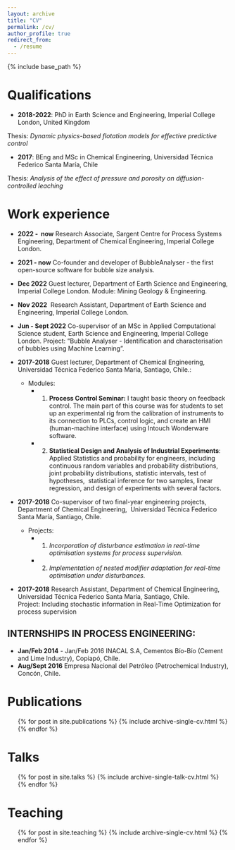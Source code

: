 ```yaml
---
layout: archive
title: "CV"
permalink: /cv/
author_profile: true
redirect_from:
  - /resume
---
```


{% include base_path %}

# Qualifications
* **2018-2022**: PhD in Earth Science and Engineering, Imperial College London, United Kingdom
 
 Thesis: *Dynamic physics-based flotation models for effective predictive control*
 
* **2017**: BEng and MSc in Chemical Engineering, Universidad Técnica Federico Santa María, Chile

Thesis: *Analysis of the effect of pressure and porosity on diffusion-controlled leaching*


# Work experience

* **2022 -  now** Research Associate, Sargent Centre for Process Systems Engineering, Department of Chemical Engineering, Imperial College London.

* **2021 - now**	Co-founder and developer of BubbleAnalyser - the first open-source software for bubble size analysis. 

* **Dec 2022** Guest lecturer, Department of Earth Science and Engineering, Imperial College London. Module: Mining Geology & Engineering. 

* **Nov 2022** 	Research Assistant, Department of Earth Science and Engineering, Imperial College London.

* **Jun - Sept 2022** Co-supervisor of an MSc in Applied Computational Science student, Earth Science and Engineering, Imperial College London. Project: “Bubble Analyser - Identification and characterisation of bubbles using Machine Learning”.

* **2017-2018** Guest lecturer, Department of Chemical Engineering,  Universidad Técnica Federico Santa María, Santiago, Chile.:
  * Modules:
    *   1. **Process Control Seminar:** I taught basic theory on feedback control. The main part of this course was for students to set up an experimental rig from         the calibration of instruments to its connection to PLCs, control logic, and create an HMI (human-machine interface) using Intouch Wonderware software.
    *   2. **Statistical Design and Analysis of Industrial Experiments**: Applied Statistics and probability for engineers, including continuous random variables and probability distributions, joint probability distributions, statistic intervals, test of hypotheses,  statistical inference for two samples, linear regression, and design of experiments with several factors.

* **2017-2018**	Co-supervisor of two final-year engineering projects, Department of Chemical Engineering,  Universidad Técnica Federico Santa María, Santiago, Chile.
  * Projects:
    * 1. _Incorporation of disturbance estimation in real-time optimisation systems for process supervision._
    * 2. _Implementation of nested modifier adaptation for real-time optimisation under disturbances._

* **2017-2018** Research Assistant, Department of Chemical Engineering,  Universidad Técnica Federico Santa María, Santiago, Chile. Project: Including stochastic information in Real-Time Optimization for process supervision
  
## INTERNSHIPS IN PROCESS ENGINEERING: 
* **Jan/Feb 2014** - Jan/Feb 2016 INACAL S.A, Cementos Bío-Bío (Cement and Lime Industry), Copiapó, Chile.
* **Aug/Sept 2016** Empresa Nacional del Petróleo (Petrochemical Industry), Concón, Chile.

# Publications
  <ul>{% for post in site.publications %}
    {% include archive-single-cv.html %}
  {% endfor %}</ul>
  
# Talks

  <ul>{% for post in site.talks %}
    {% include archive-single-talk-cv.html %}
  {% endfor %}</ul>
  
# Teaching
  <ul>{% for post in site.teaching %}
    {% include archive-single-cv.html %}
  {% endfor %}</ul>


